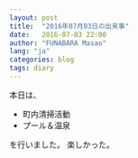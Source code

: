 ```yaml
---
layout: post
title:  "2016年07月03日の出来事"
date:   2016-07-03 22:00
author: "FUNABARA Masao"
lang: "ja"
categories: blog
tags: diary
---
```


本日は、

* 町内清掃活動
* プール＆温泉

を行いました。
楽しかった。
